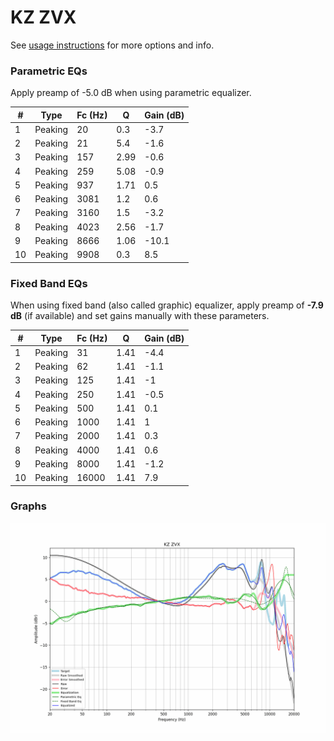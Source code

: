 # KZ ZVX
See [usage instructions](https://github.com/jaakkopasanen/AutoEq#usage) for more options and info.

### Parametric EQs
Apply preamp of -5.0 dB when using parametric equalizer.

|   # | Type    |   Fc (Hz) |    Q |   Gain (dB) |
|-----|---------|-----------|------|-------------|
|   1 | Peaking |        20 | 0.3  |        -3.7 |
|   2 | Peaking |        21 | 5.4  |        -1.6 |
|   3 | Peaking |       157 | 2.99 |        -0.6 |
|   4 | Peaking |       259 | 5.08 |        -0.9 |
|   5 | Peaking |       937 | 1.71 |         0.5 |
|   6 | Peaking |      3081 | 1.2  |         0.6 |
|   7 | Peaking |      3160 | 1.5  |        -3.2 |
|   8 | Peaking |      4023 | 2.56 |        -1.7 |
|   9 | Peaking |      8666 | 1.06 |       -10.1 |
|  10 | Peaking |      9908 | 0.3  |         8.5 |

### Fixed Band EQs
When using fixed band (also called graphic) equalizer, apply preamp of **-7.9 dB** (if available) and set gains manually with these parameters.

|   # | Type    |   Fc (Hz) |    Q |   Gain (dB) |
|-----|---------|-----------|------|-------------|
|   1 | Peaking |        31 | 1.41 |        -4.4 |
|   2 | Peaking |        62 | 1.41 |        -1.1 |
|   3 | Peaking |       125 | 1.41 |        -1   |
|   4 | Peaking |       250 | 1.41 |        -0.5 |
|   5 | Peaking |       500 | 1.41 |         0.1 |
|   6 | Peaking |      1000 | 1.41 |         1   |
|   7 | Peaking |      2000 | 1.41 |         0.3 |
|   8 | Peaking |      4000 | 1.41 |         0.6 |
|   9 | Peaking |      8000 | 1.41 |        -1.2 |
|  10 | Peaking |     16000 | 1.41 |         7.9 |

### Graphs
![](./KZ%20ZVX.png)
